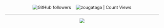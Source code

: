 <div align="center">
  
<img alt="GitHub followers" src="https://img.shields.io/github/followers/zougataga?style=social"> &nbsp;&nbsp; <img alt="zougataga | Count Views" src="https://enemo786q3svfle.m.pipedream.net" />  
     <hr/>
   <img src="https://i.pinimg.com/originals/4d/39/47/4d39476c3627185a382d08fc56afb636.gif">

</div>
